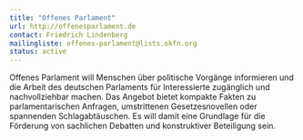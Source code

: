 ```yaml
---
title: "Offenes Parlament"
url: http://offenesparlament.de
contact: Friedrich Lindenberg
mailingliste: offenes-parlament@lists.okfn.org
status: active
---
```


Offenes Parlament will Menschen über politische Vorgänge informieren und die Arbeit des deutschen Parlaments für Interessierte zugänglich und nachvollziehbar machen. Das Angebot bietet kompakte Fakten zu parlamentarischen Anfragen, umstrittenen Gesetzesnovellen oder spannenden Schlagabtäuschen. Es will damit eine Grundlage für die Förderung von sachlichen Debatten und konstruktiver Beteiligung sein.

